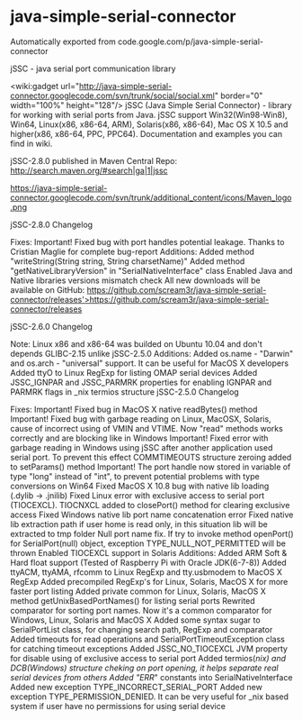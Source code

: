 # java-simple-serial-connector
Automatically exported from code.google.com/p/java-simple-serial-connector


jSSC - java serial port communication library

<wiki:gadget url="http://java-simple-serial-connector.googlecode.com/svn/trunk/social/social.xml" border="0" width="100%" height="128"/> jSSC (Java Simple Serial Connector) - library for working with serial ports from Java. jSSC support Win32(Win98-Win8), Win64, Linux(x86, x86-64, ARM), Solaris(x86, x86-64), Mac OS X 10.5 and higher(x86, x86-64, PPC, PPC64). Documentation and examples you can find in wiki.

jSSC-2.8.0 published in Maven Central Repo: http://search.maven.org/#search|ga|1|jssc

https://java-simple-serial-connector.googlecode.com/svn/trunk/additional_content/icons/Maven_logo.png 

jSSC-2.8.0 Changelog

Fixes:
Important! Fixed bug with port handles potential leakage. Thanks to Cristian Maglie for complete bug-report
Additions:
Added method "writeString(String string, String charsetName)"
Added method "getNativeLibraryVersion" in "SerialNativeInterface" class
Enabled Java and Native libraries versions mismatch check
All new downloads will be available on GitHub: https://github.com/scream3r/java-simple-serial-connector/releases'>https://github.com/scream3r/java-simple-serial-connector/releases

jSSC-2.6.0 Changelog

Note:
Linux x86 and x86-64 was builded on Ubuntu 10.04 and don't depends GLIBC-2.15 unlike jSSC-2.5.0
Additions:
Added os.name - "Darwin" and os.arch - "universal" support. It can be useful for MacOS X developers
Added ttyO to Linux RegExp for listing OMAP serial devices
Added JSSC_IGNPAR and JSSC_PARMRK properties for enabling IGNPAR and PARMRK flags in _nix termios structure
jSSC-2.5.0 Changelog

Fixes:
Important! Fixed bug in MacOS X native readBytes() method
Important! Fixed bug with garbage reading on Linux, MacOSX, Solaris, cause of incorrect using of VMIN and VTIME. Now "read" methods works correctly and are blocking like in Windows
Important! Fixed error with garbage reading in Windows using jSSC after another application used serial port. To prevent this effect COMMTIMEOUTS structure zeroing added to setParams() method
Important! The port handle now stored in variable of type "long" instead of "int", to prevent potential problems with type conversions on Win64
Fixed MacOS X 10.8 bug with native lib loading (.dylib -> .jnilib)
Fixed Linux error with exclusive access to serial port (TIOCEXCL). TIOCNXCL added to closePort() method for clearing exclusive access
Fixed Windows native lib port name concatenation error
Fixed native lib extraction path if user home is read only, in this situation lib will be extracted to tmp folder
Null port name fix. If try to invoke method openPort() for SerialPort(null) object, exception TYPE_NULL_NOT_PERMITTED will be thrown
Enabled TIOCEXCL support in Solaris
Additions:
Added ARM Soft & Hard float support (Tested of Raspberry Pi with Oracle JDK(6-7-8))
Added ttyACM, ttyAMA, rfcomm to Linux RegExp and tty.usbmodem to MacOS X RegExp
Added precompiled RegExp's for Linux, Solaris, MacOS X for more faster port listing
Added private common for Linux, Solaris, MacOS X method getUnixBasedPortNames() for listing serial ports
Rewrited comparator for sorting port names. Now it's a common comparator for Windows, Linux, Solaris and MacOS X
Added some syntax sugar to SerialPortList class, for changing search path, RegExp and comparator
Added timeouts for read operations and SerialPortTimeoutException class for catching timeout exceptions
Added JSSC_NO_TIOCEXCL JVM property for disable using of exclusive access to serial port
Added termios(_nix) and DCB(Windows) structure cheking on port opening, it helps separate real serial devices from others
Added "ERR_" constants into SerialNativeInterface
Added new exception TYPE_INCORRECT_SERIAL_PORT
Added new exception TYPE_PERMISSION_DENIED. It can be very useful for _nix based system if user have no permissions for using serial device
